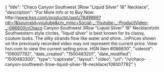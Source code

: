 {
    "title": "Chaco Canyon Southwest 3Row \"Liquid Silver\" 18\" Necklace",
    "description": "For More Info or to Buy Now: http:\/\/www.hsn.com\/products\/seo\/7849866?rdr=1&sourceid=youtube&cm_mmc=Social-_-Youtube-_-ProductVideo-_-086600\nChaco Canyon Southwest 3Row \"Liquid Silver\" 18\" Necklace\nIn Southwestern style circles, \"liquid silver\" is best known for its classy, couture looks. The silky strands flow like water and shine...\nPrices shown on the previously recorded video may not represent the current price.  View hsn.com to view the current selling price. HSN Item #086600",
    "videoid": "106007792",
    "date_created": "1500483201",
    "date_modified": "1500483300",
    "type": "captivate",
    "layout": "video",
    "url": "\/v\/chaco-canyon-southwest-3row-liquid-silver-18-necklace\/106007792"
}